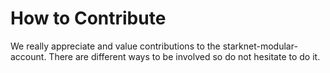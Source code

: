 # How to Contribute

We really appreciate and value contributions to the starknet-modular-account.
There are different ways to be involved so do not hesitate to do it.
